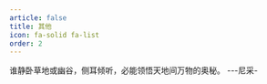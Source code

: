 ```yaml
---
article: false
title: 其他
icon: fa-solid fa-list
order: 2
---
```


谁静卧草地或幽谷，侧耳倾听，必能领悟天地间万物的奥秘。 ---尼采-